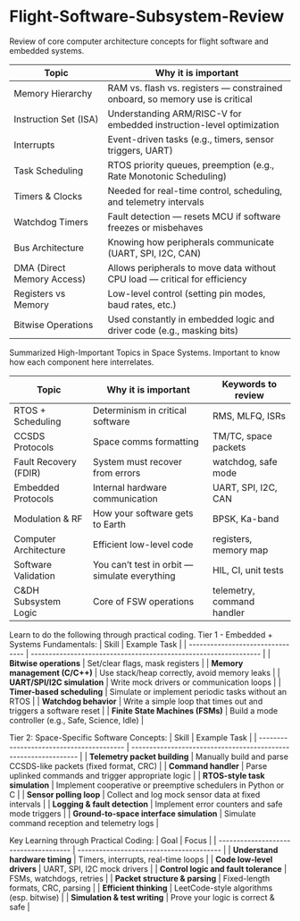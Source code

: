 # Flight-Software-Subsystem-Review
Review of core computer architecture concepts for flight software and embedded systems.

| Topic                          | Why it is important                                                          |
| ------------------------------ | ---------------------------------------------------------------------------- |
|   Memory Hierarchy             | RAM vs. flash vs. registers — constrained onboard, so memory use is critical |
|   Instruction Set (ISA)        | Understanding ARM/RISC-V for embedded instruction-level optimization         |
|   Interrupts                   | Event-driven tasks (e.g., timers, sensor triggers, UART)                     |
|   Task Scheduling              | RTOS priority queues, preemption (e.g., Rate Monotonic Scheduling)           |
|   Timers & Clocks              | Needed for real-time control, scheduling, and telemetry intervals            |
|   Watchdog Timers              | Fault detection — resets MCU if software freezes or misbehaves               |
|   Bus Architecture             | Knowing how peripherals communicate (UART, SPI, I2C, CAN)                    |
|   DMA (Direct Memory Access)   | Allows peripherals to move data without CPU load — critical for efficiency   |
|   Registers vs Memory          | Low-level control (setting pin modes, baud rates, etc.)                      |
|   Bitwise Operations           | Used constantly in embedded logic and driver code (e.g., masking bits)       |



Summarized High-Important Topics in Space Systems. Important to know how each component here interrelates.

| Topic                 | Why it is important                           | Keywords to review         |
| --------------------- | --------------------------------------------- | -------------------------- |
| RTOS + Scheduling     | Determinism in critical software              | RMS, MLFQ, ISRs            |
| CCSDS Protocols       | Space comms formatting                        | TM/TC, space packets       |
| Fault Recovery (FDIR) | System must recover from errors               | watchdog, safe mode        |
| Embedded Protocols    | Internal hardware communication               | UART, SPI, I2C, CAN        |
| Modulation & RF       | How your software gets to Earth               | BPSK, Ka-band              |
| Computer Architecture | Efficient low-level code                      | registers, memory map      |
| Software Validation   | You can’t test in orbit — simulate everything | HIL, CI, unit tests        |
| C&DH Subsystem Logic | Core of FSW operations                        | telemetry, command handler |



Learn to do the following through practical coding.
Tier 1 - Embedded + Systems Fundamentals:
| Skill                            | Example Task                                                     |
| -------------------------------- | ---------------------------------------------------------------- |
| **Bitwise operations**           | Set/clear flags, mask registers                                  |
| **Memory management (C/C++)**    | Use stack/heap correctly, avoid memory leaks                     |
| **UART/SPI/I2C simulation**      | Write mock drivers or communication loops                        |
| **Timer-based scheduling**       | Simulate or implement periodic tasks without an RTOS             |
| **Watchdog behavior**            | Write a simple loop that times out and triggers a software reset |
| **Finite State Machines (FSMs)** | Build a mode controller (e.g., Safe, Science, Idle)              |

Tier 2: Space-Specific Software Concepts:
| Skill                                    | Example Task                                                    |
| ---------------------------------------- | --------------------------------------------------------------- |
| **Telemetry packet building**            | Manually build and parse CCSDS-like packets (fixed format, CRC) |
| **Command handler**                      | Parse uplinked commands and trigger appropriate logic           |
| **RTOS-style task simulation**           | Implement cooperative or preemptive schedulers in Python or C   |
| **Sensor polling loop**                  | Collect and log mock sensor data at fixed intervals             |
| **Logging & fault detection**            | Implement error counters and safe mode triggers                 |
| **Ground-to-space interface simulation** | Simulate command reception and telemetry logs                   |

Key Learning through Practical Coding:
| Goal                                  | Focus                                    |
| ------------------------------------- | ---------------------------------------- |
| **Understand hardware timing**        | Timers, interrupts, real-time loops      |
| **Code low-level drivers**            | UART, SPI, I2C mock drivers              |
| **Control logic and fault tolerance** | FSMs, watchdogs, retries                 |
| **Packet structure & parsing**        | Fixed-length formats, CRC, parsing       |
| **Efficient thinking**                | LeetCode-style algorithms (esp. bitwise) |
| **Simulation & test writing**         | Prove your logic is correct & safe       |
